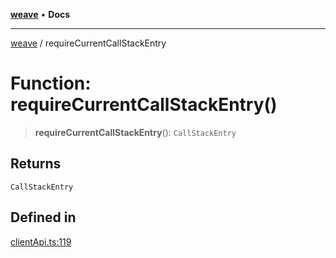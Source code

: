 [**weave**](../README.md) • **Docs**

***

[weave](../globals.md) / requireCurrentCallStackEntry

# Function: requireCurrentCallStackEntry()

> **requireCurrentCallStackEntry**(): `CallStackEntry`

## Returns

`CallStackEntry`

## Defined in

[clientApi.ts:119](https://github.com/wandb/weave/blob/f0de86a1943f1d5c6c828f42faab64acc924c307/sdks/node/src/clientApi.ts#L119)

